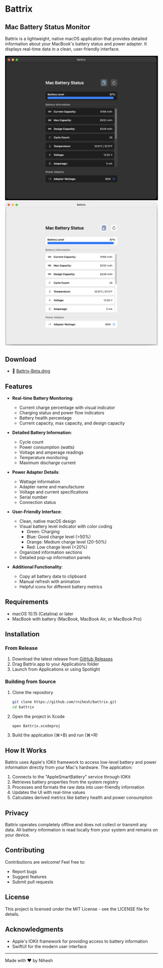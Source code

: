 # Battrix

## Mac Battery Status Monitor

Battrix is a lightweight, native macOS application that provides detailed information about your MacBook's battery status and power adapter. It displays real-time data in a clean, user-friendly interface.

![Dark Mode Battrix Screenshot](./Assets/dark.png)
![Light Mode Battrix Screenshot](./Assets/light.png)

## Download

- 💾 [Battrix-Beta.dmg](https://github.com/rnihesh/battrix/releases/download/v1.0.0-beta/Battrix-Beta.dmg)


## Features

- **Real-time Battery Monitoring**:
  - Current charge percentage with visual indicator
  - Charging status and power flow indicators
  - Battery health percentage
  - Current capacity, max capacity, and design capacity

- **Detailed Battery Information**:
  - Cycle count
  - Power consumption (watts)
  - Voltage and amperage readings
  - Temperature monitoring
  - Maximum discharge current

- **Power Adapter Details**:
  - Wattage information
  - Adapter name and manufacturer
  - Voltage and current specifications
  - Serial number
  - Connection status

- **User-Friendly Interface**:
  - Clean, native macOS design
  - Visual battery level indicator with color coding
    - Green: Charging
    - Blue: Good charge level (>50%)
    - Orange: Medium charge level (20-50%)
    - Red: Low charge level (<20%)
  - Organized information sections
  - Detailed pop-up information panels

- **Additional Functionality**:
  - Copy all battery data to clipboard
  - Manual refresh with animation
  - Helpful icons for different battery metrics

## Requirements

- macOS 10.15 (Catalina) or later
- MacBook with battery (MacBook, MacBook Air, or MacBook Pro)

## Installation

### From Release

1. Download the latest release from [GitHub Releases](https://github.com/rnihesh/battrix/releases)
2. Drag Battrix.app to your Applications folder
3. Launch from Applications or using Spotlight

### Building from Source

1. Clone the repository
   ```bash
   git clone https://github.com/rnihesh/battrix.git
   cd battrix
   ```

2. Open the project in Xcode
   ```bash
   open Battrix.xcodeproj
   ```

3. Build the application (⌘+B) and run (⌘+R)

## How It Works

Battrix uses Apple's IOKit framework to access low-level battery and power information directly from your Mac's hardware. The application:

1. Connects to the "AppleSmartBattery" service through IOKit
2. Retrieves battery properties from the system registry
3. Processes and formats the raw data into user-friendly information
4. Updates the UI with real-time values
5. Calculates derived metrics like battery health and power consumption

## Privacy

Battrix operates completely offline and does not collect or transmit any data. All battery information is read locally from your system and remains on your device.

## Contributing

Contributions are welcome! Feel free to:

- Report bugs
- Suggest features
- Submit pull requests

## License

This project is licensed under the MIT License - see the LICENSE file for details.

## Acknowledgments

- Apple's IOKit framework for providing access to battery information
- SwiftUI for the modern user interface

---

Made with ❤️ by Nihesh